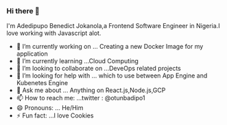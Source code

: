 ### Hi there 👋
I'm Adedipupo Benedict Jokanola,a Frontend Software Engineer in Nigeria.I love working with Javascript alot.
<!--
**Adedipupo/Adedipupo** is a ✨ _special_ ✨ repository because its `README.md` (this file) appears on your GitHub profile.

Here are some ideas to get you started:
-->
- 🔭 I’m currently working on ... Creating a new Docker Image for my application
- 🌱 I’m currently learning ...Cloud Computing
- 👯 I’m looking to collaborate on ...DeveOps related projects
- 🤔 I’m looking for help with ... which to use between App Engine and Kubenetes Engine
- 💬 Ask me about ... Anything on React.js,Node.js,GCP
- 📫 How to reach me: ...twitter : @otunbadipo1
- 😄 Pronouns: ... He/Him
- ⚡ Fun fact: ...I love Cookies

